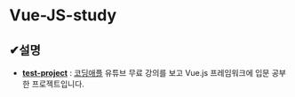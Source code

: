# Vue-JS-study
## ✔설명
- **[test-project](https://github.com/ohju96/Vue-JS-study/tree/main/test-project)** : [코딩애플](https://www.youtube.com/playlist?list=PLfLgtT94nNq3Br68sEe26jkOqCPK_8UQ-) 유튜브 무료 강의를 보고 Vue.js 프레임워크에 입문 공부한 프로젝트입니다.
